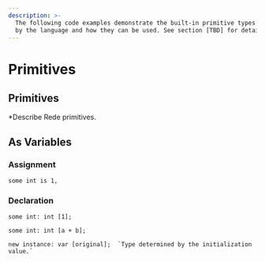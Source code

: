 ```yaml
---
description: >-
  The following code examples demonstrate the built-in primitive types offered
  by the language and how they can be used. See section [TBD] for details.
---
```


# Primitives

## Primitives

\*Describe Rede primitives.

## As Variables

### Assignment

```
some int is 1,
```

### Declaration

```
some int: int [1];
```

```
some int: int [a + b];
```

```
new instance: var [original];  `Type determined by the initialization value.`
```
